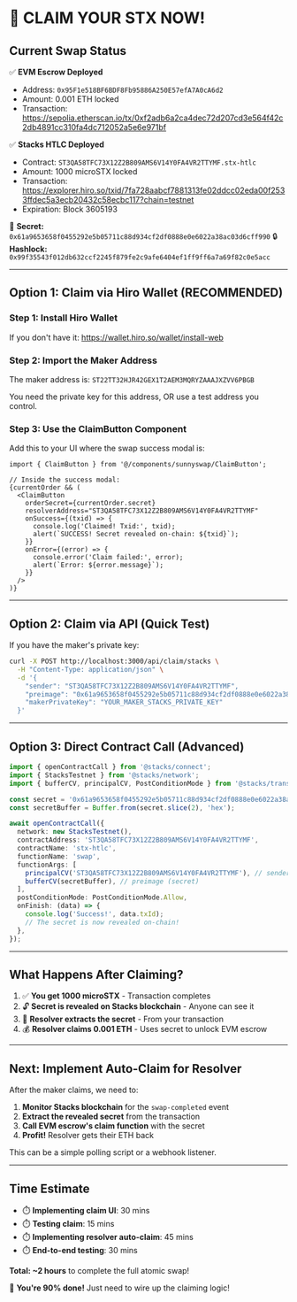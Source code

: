 # 🎁 CLAIM YOUR STX NOW!

## Current Swap Status

✅ **EVM Escrow Deployed**
- Address: `0x95F1e518BF6BDF8Fb95886A250E57efA7A0cA6d2`
- Amount: 0.001 ETH locked
- Transaction: https://sepolia.etherscan.io/tx/0xf2adb6a2ca4dec72d207cd3e564f42c2db4891cc310fa4dc712052a5e6e971bf

✅ **Stacks HTLC Deployed**
- Contract: `ST3QA58TFC73X12Z2B809AMS6V14Y0FA4VR2TTYMF.stx-htlc`
- Amount: 1000 microSTX locked
- Transaction: https://explorer.hiro.so/txid/7fa728aabcf7881313fe02ddcc02eda00f2533ffdec5a3ecb20432c58ecbc117?chain=testnet
- Expiration: Block 3605193

🔐 **Secret:** `0x61a9653658f0455292e5b05711c88d934cf2df0888e0e6022a38ac03d6cff990`
🔒 **Hashlock:** `0x99f35543f012db632ccf2245f879fe2c9afe6404ef1ff9ff6a7a69f82c0e5acc`

---

## Option 1: Claim via Hiro Wallet (RECOMMENDED)

### Step 1: Install Hiro Wallet
If you don't have it: https://wallet.hiro.so/wallet/install-web

### Step 2: Import the Maker Address
The maker address is: `ST22TT32HJR42GEX1T2AEM3MQRYZAAAJXZVV6PBGB`

You need the private key for this address, OR use a test address you control.

### Step 3: Use the ClaimButton Component
Add this to your UI where the swap success modal is:

```tsx
import { ClaimButton } from '@/components/sunnyswap/ClaimButton';

// Inside the success modal:
{currentOrder && (
  <ClaimButton
    orderSecret={currentOrder.secret}
    resolverAddress="ST3QA58TFC73X12Z2B809AMS6V14Y0FA4VR2TTYMF"
    onSuccess={(txid) => {
      console.log('Claimed! Txid:', txid);
      alert(`SUCCESS! Secret revealed on-chain: ${txid}`);
    }}
    onError={(error) => {
      console.error('Claim failed:', error);
      alert(`Error: ${error.message}`);
    }}
  />
)}
```

---

## Option 2: Claim via API (Quick Test)

If you have the maker's private key:

```bash
curl -X POST http://localhost:3000/api/claim/stacks \
  -H "Content-Type: application/json" \
  -d '{
    "sender": "ST3QA58TFC73X12Z2B809AMS6V14Y0FA4VR2TTYMF",
    "preimage": "0x61a9653658f0455292e5b05711c88d934cf2df0888e0e6022a38ac03d6cff990",
    "makerPrivateKey": "YOUR_MAKER_STACKS_PRIVATE_KEY"
  }'
```

---

## Option 3: Direct Contract Call (Advanced)

```typescript
import { openContractCall } from '@stacks/connect';
import { StacksTestnet } from '@stacks/network';
import { bufferCV, principalCV, PostConditionMode } from '@stacks/transactions';

const secret = '0x61a9653658f0455292e5b05711c88d934cf2df0888e0e6022a38ac03d6cff990';
const secretBuffer = Buffer.from(secret.slice(2), 'hex');

await openContractCall({
  network: new StacksTestnet(),
  contractAddress: 'ST3QA58TFC73X12Z2B809AMS6V14Y0FA4VR2TTYMF',
  contractName: 'stx-htlc',
  functionName: 'swap',
  functionArgs: [
    principalCV('ST3QA58TFC73X12Z2B809AMS6V14Y0FA4VR2TTYMF'), // sender (resolver)
    bufferCV(secretBuffer), // preimage (secret)
  ],
  postConditionMode: PostConditionMode.Allow,
  onFinish: (data) => {
    console.log('Success!', data.txId);
    // The secret is now revealed on-chain!
  },
});
```

---

## What Happens After Claiming?

1. ✅ **You get 1000 microSTX** - Transaction completes
2. 🔓 **Secret is revealed on Stacks blockchain** - Anyone can see it
3. 🤖 **Resolver extracts the secret** - From your transaction
4. 💰 **Resolver claims 0.001 ETH** - Uses secret to unlock EVM escrow

---

## Next: Implement Auto-Claim for Resolver

After the maker claims, we need to:

1. **Monitor Stacks blockchain** for the `swap-completed` event
2. **Extract the revealed secret** from the transaction
3. **Call EVM escrow's claim function** with the secret
4. **Profit!** Resolver gets their ETH back

This can be a simple polling script or a webhook listener.

---

## Time Estimate

- ⏱️ **Implementing claim UI**: 30 mins
- ⏱️ **Testing claim**: 15 mins
- ⏱️ **Implementing resolver auto-claim**: 45 mins
- ⏱️ **End-to-end testing**: 30 mins

**Total: ~2 hours** to complete the full atomic swap!

🚀 **You're 90% done!** Just need to wire up the claiming logic!
